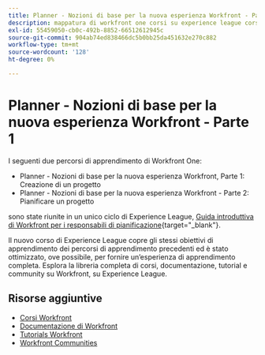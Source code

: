 ```yaml
---
title: Planner - Nozioni di base per la nuova esperienza Workfront - Parte 1
description: mappatura di workfront one corsi su experience league corsi
exl-id: 55459050-cb0c-492b-8852-66512612945c
source-git-commit: 904ab74ed838466dc5b0bb25da451632e270c882
workflow-type: tm+mt
source-wordcount: '128'
ht-degree: 0%

---
```


# Planner - Nozioni di base per la nuova esperienza Workfront - Parte 1

I seguenti due percorsi di apprendimento di Workfront One:

* Planner - Nozioni di base per la nuova esperienza Workfront, Parte 1: Creazione di un progetto
* Planner - Nozioni di base per la nuova esperienza Workfront - Parte 2: Pianificare un progetto

sono state riunite in un unico ciclo di Experience League, [Guida introduttiva di Workfront per i responsabili di pianificazione](https://experienceleague.adobe.com/?recommended=Workfront-U-1-2022.1.planners){target="_blank"}.

Il nuovo corso di Experience League copre gli stessi obiettivi di apprendimento dei percorsi di apprendimento precedenti ed è stato ottimizzato, ove possibile, per fornire un’esperienza di apprendimento completa.  Esplora la libreria completa di corsi, documentazione, tutorial e community su Workfront, su Experience League.

## Risorse aggiuntive

* [Corsi Workfront](https://experienceleague.adobe.com/?lang=en&amp;Solution=Workfront#courses)
* [Documentazione di Workfront](https://experienceleague.adobe.com/docs/workfront.html)
* [Tutorials Workfront](https://experienceleague.adobe.com/docs/workfront-learn/tutorials-workfront/home.html)
* [Workfront Communities](https://experienceleaguecommunities.adobe.com/t5/workfront/ct-p/workfront)

